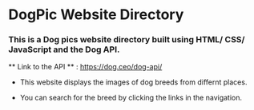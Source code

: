 # DogPic Website Directory

### This is a Dog pics website directory built using HTML/ CSS/ JavaScript and the Dog API.

** Link to the API ** : https://dog.ceo/dog-api/

* This website displays the images of dog breeds from differnt places.

* You can search for the breed by clicking the links in the navigation.